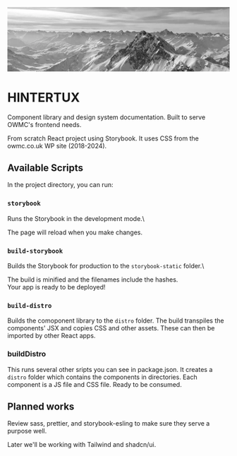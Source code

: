 ![Hintertux mountains](./src/static/images/hintertux-light.webp)

# HINTERTUX

Component library and design system documentation. Built to serve OWMC's frontend needs.

From scratch React project using Storybook. It uses CSS from the owmc.co.uk WP site (2018-2024).


## Available Scripts

In the project directory, you can run:

### `storybook`

Runs the Storybook in the development mode.\

The page will reload when you make changes.

### `build-storybook`

Builds the Storybook for production to the `storybook-static` folder.\

The build is minified and the filenames include the hashes.\
Your app is ready to be deployed!

### `build-distro`

Builds the comoponent library to the `distro` folder. The build transpiles the components' JSX and copies CSS and other assets. These can then be imported by other React apps.

### buildDistro

This runs several other sripts you can see in package.json. It creates a `distro` folder which contains the components in directories. Each component is a JS file and CSS file. Ready to be consumed.

## Planned works

Review sass, prettier, and storybook-esling to make sure they serve a purpose well.

Later we'll be working with Tailwind and shadcn/ui.